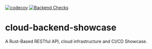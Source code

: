 [![codecov](https://codecov.io/gh/alexandertgtalbot/cloud-backend-showcase/graph/badge.svg?token=M2GJ1VPHTT)](https://codecov.io/gh/alexandertgtalbot/cloud-backend-showcase)
[![Backend Checks](https://github.com/alexandertgtalbot/cloud-backend-showcase/actions/workflows/backend-checks.yml/badge.svg?branch=feature%2Fadd-initial-workflows)](https://github.com/alexandertgtalbot/cloud-backend-showcase/actions/workflows/backend-checks.yml)

# cloud-backend-showcase
A Rust-Based RESTful API, cloud infrastructure and CI/CD Showcase.
